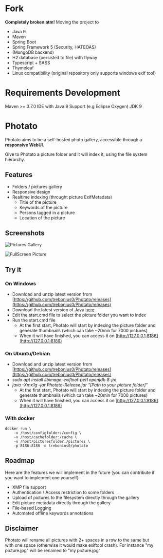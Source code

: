 # Fork
**Completely broken atm!**
Moving the project to 
* Java 9
* Maven
* Spring Boot
* Spring Framework 5 (Security, HATEOAS)
* (MongoDB backend)
* H2 database (persisted to file) with flyway
* Typescript + SASS
* Thymeleaf
* Linux compatibility (original repository only supports windows exif tool)


# Requirements Development
Maven >= 3.7.0
IDE with Java 9 Support (e.g Eclipse Oxygen)
JDK 9

# Photato

Photato aims to be a self-hosted photo gallery, accessible through a **responsive WebUI**. 

Give to Photato a picture folder and it will index it, using the file system hierarchy. 

## Features
* Folders / pictures gallery
* Responsive design
* Realtime indexing (throught picture ExifMetadata) 
  * Title of the picture
  * Keywords of the picture
  * Persons tagged in a picture
  * Location of the picture

## Screenshots
![Pictures Gallery](https://i.imgur.com/XCj4uYV.png)

![FullScreen Picture](https://i.imgur.com/LxjRbjI.png)

## Try it
### On Windows
* Download and unzip latest version from [https://github.com/trebonius0/Photato/releases](https://github.com/trebonius0/Photato/releases)
* Download the latest version of Java [here](https://www.java.com/fr/download/).
* Edit the start.cmd file to select the picture folder you want to index 
* Run the start.cmd file
  * At the first start, Photato will start by indexing the picture folder and generate thumbnails (which can take ~20min for 7000 pictures)
  * When it will have finished, you can access it on [http://127.0.0.1:8186](http://127.0.0.1:8186)

### On Ubuntu/Debian
* Download and unzip latest version from [https://github.com/trebonius0/Photato/releases](https://github.com/trebonius0/Photato/releases)
* *sudo apt install libimage-exiftool-perl openjdk-8-jre*
* *java -Xmx1g -jar Photato-Release.jar "[Path to your picture folder]"*
  * At the first start, Photato will start by indexing the picture folder and generate thumbnails (which can take ~20min for 7000 pictures)
  * When it will have finished, you can access it on [http://127.0.0.1:8186](http://127.0.0.1:8186)

### With docker
```
docker run \
    -v /host/configfolder:/config \
    -v /host/cachefolder:/cache \
    -v /host/picturesfolder:/pictures \
    -p 8186:8186 -d trebonius0/photato
```

## Roadmap
Here are the features we will implement in the future (you can contribute if you want to implement one yourself)
- XMP file support
- Authentication / Access restriction to some folders
- Upload of pictures to the filesystem directly through the gallery
- Edit picture metadata directly through the gallery
- File-based Logging
- Automated offline keywords annotations

## Disclaimer
Photato will rename all pictures with 2+ spaces in a row to the same but with one space (otherwise it would make exiftool crash). For instance "my  picture.jpg" will be renamed to "my picture.jpg"
